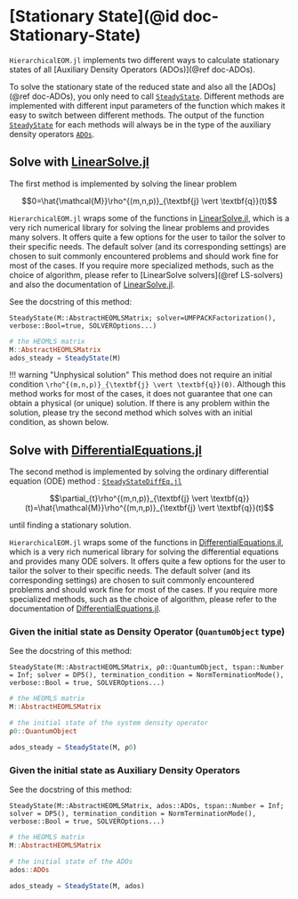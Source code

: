 # [Stationary State](@id doc-Stationary-State)
`HierarchicalEOM.jl` implements two different ways to calculate stationary states of all [Auxiliary Density Operators (ADOs)](@ref doc-ADOs).

To solve the stationary state of the reduced state and also all the [ADOs](@ref doc-ADOs), you only need to call [`SteadyState`](@ref). Different methods are implemented with different input parameters of the function which makes it easy to switch between different methods. The output of the function [`SteadyState`](@ref) for each methods will always be in the type of the auxiliary density operators [`ADOs`](@ref).

## Solve with [LinearSolve.jl](http://linearsolve.sciml.ai/stable/)
The first method is implemented by solving the linear problem
```math
0=\hat{\mathcal{M}}\rho^{(m,n,p)}_{\textbf{j} \vert \textbf{q}}(t)
```

`HierarchicalEOM.jl` wraps some of the functions in [LinearSolve.jl](http://linearsolve.sciml.ai/stable/), which is a very rich numerical library for solving the linear problems and provides many solvers. It offers quite a few options for the user to tailor the solver to their specific needs. The default solver (and its corresponding settings) are chosen to suit commonly encountered problems and should work fine for most of the cases. If you require more specialized methods, such as the choice of algorithm, please refer to [LinearSolve solvers](@ref LS-solvers) and also the documentation of [LinearSolve.jl](http://linearsolve.sciml.ai/stable/).

See the docstring of this method:  

```@docs
SteadyState(M::AbstractHEOMLSMatrix; solver=UMFPACKFactorization(), verbose::Bool=true, SOLVEROptions...)
```

```julia
# the HEOMLS matrix
M::AbstractHEOMLSMatrix  
ados_steady = SteadyState(M)
```
!!! warning "Unphysical solution"
    This method does not require an initial condition ``\rho^{(m,n,p)}_{\textbf{j} \vert \textbf{q}}(0)``. Although this method works for most of the cases, it does not guarantee that one can obtain a physical (or unique) solution. If there is any problem within the solution, please try the second method which solves with an initial condition, as shown below.

## Solve with [DifferentialEquations.jl](https://diffeq.sciml.ai/stable/)
The second method is implemented by solving the ordinary differential equation (ODE) method : [`SteadyStateDiffEq.jl`](https://github.com/SciML/SteadyStateDiffEq.jl)
```math
\partial_{t}\rho^{(m,n,p)}_{\textbf{j} \vert \textbf{q}}(t)=\hat{\mathcal{M}}\rho^{(m,n,p)}_{\textbf{j} \vert \textbf{q}}(t)
```
until finding a stationary solution.

`HierarchicalEOM.jl` wraps some of the functions in [DifferentialEquations.jl](https://diffeq.sciml.ai/stable/), which is a very rich numerical library for solving the differential equations and provides many ODE solvers. It offers quite a few options for the user to tailor the solver to their specific needs. The default solver (and its corresponding settings) are chosen to suit commonly encountered problems and should work fine for most of the cases. If you require more specialized methods, such as the choice of algorithm, please refer to the documentation of [DifferentialEquations.jl](https://diffeq.sciml.ai/stable/).


### Given the initial state as Density Operator (`QuantumObject` type)
See the docstring of this method:  

```@docs
SteadyState(M::AbstractHEOMLSMatrix, ρ0::QuantumObject, tspan::Number = Inf; solver = DP5(), termination_condition = NormTerminationMode(), verbose::Bool = true, SOLVEROptions...)
```

```julia
# the HEOMLS matrix
M::AbstractHEOMLSMatrix  

# the initial state of the system density operator
ρ0::QuantumObject

ados_steady = SteadyState(M, ρ0)
```

### Given the initial state as Auxiliary Density Operators
See the docstring of this method:  
```@docs
SteadyState(M::AbstractHEOMLSMatrix, ados::ADOs, tspan::Number = Inf; solver = DP5(), termination_condition = NormTerminationMode(), verbose::Bool = true, SOLVEROptions...)
```

```julia
# the HEOMLS matrix
M::AbstractHEOMLSMatrix  

# the initial state of the ADOs
ados::ADOs

ados_steady = SteadyState(M, ados)
```